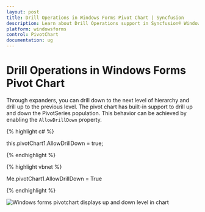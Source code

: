 ```yaml
---
layout: post
title: Drill Operations in Windows Forms Pivot Chart | Syncfusion
description: Learn about Drill Operations support in Syncfusion® Windows Forms Pivot Chart control and more details.
platform: windowsforms
control: PivotChart
documentation: ug
---
```


# Drill Operations in Windows Forms Pivot Chart

Through expanders, you can drill down to the next level of hierarchy and drill up to the previous level. The pivot chart has built-in support to drill up and down the PivotSeries population. This behavior can be achieved by enabling the `AllowDrillDown` property.

{% highlight c# %}

this.pivotChart1.AllowDrillDown = true;

{% endhighlight %}

{% highlight vbnet %}

Me.pivotChart1.AllowDrillDown = True

{% endhighlight %}

![Windows forms pivotchart displays up and down level in chart](Drill-UpDown-Level_images/Drill-UpDown-Level_img1.png)
